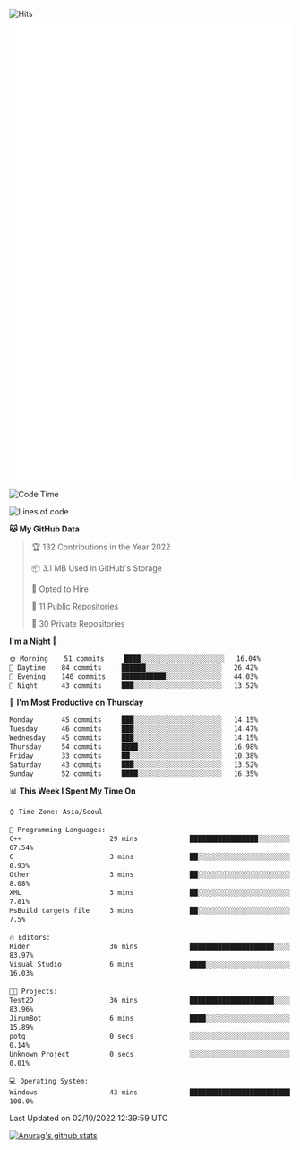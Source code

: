 ![Hits](https://hits.seeyoufarm.com/api/count/incr/badge.svg?url=https%3A%2F%2Fgithub.com%2Fkokose1234&count_bg=%2379C83D&title_bg=%23555555&icon=apple.svg&icon_color=%23E7E7E7&title=hits&edge_flat=false)
<br/>
![Metrics](https://github.com/kokose1234/kokose1234/blob/main/github-metrics.svg)

<!--START_SECTION:waka-->
![Code Time](http://img.shields.io/badge/Code%20Time-695%20hrs%2028%20mins-blue)

![Lines of code](https://img.shields.io/badge/From%20Hello%20World%20I%27ve%20Written-901%20Thousand%20lines%20of%20code-blue)

**🐱 My GitHub Data** 

> 🏆 132 Contributions in the Year 2022
 > 
> 📦 3.1 MB Used in GitHub's Storage 
 > 
> 💼 Opted to Hire
 > 
> 📜 11 Public Repositories 
 > 
> 🔑 30 Private Repositories  
 > 
**I'm a Night 🦉** 

```text
🌞 Morning    51 commits     ████░░░░░░░░░░░░░░░░░░░░░   16.04% 
🌆 Daytime    84 commits     ██████░░░░░░░░░░░░░░░░░░░   26.42% 
🌃 Evening    140 commits    ███████████░░░░░░░░░░░░░░   44.03% 
🌙 Night      43 commits     ███░░░░░░░░░░░░░░░░░░░░░░   13.52%

```
📅 **I'm Most Productive on Thursday** 

```text
Monday       45 commits     ███░░░░░░░░░░░░░░░░░░░░░░   14.15% 
Tuesday      46 commits     ███░░░░░░░░░░░░░░░░░░░░░░   14.47% 
Wednesday    45 commits     ███░░░░░░░░░░░░░░░░░░░░░░   14.15% 
Thursday     54 commits     ████░░░░░░░░░░░░░░░░░░░░░   16.98% 
Friday       33 commits     ██░░░░░░░░░░░░░░░░░░░░░░░   10.38% 
Saturday     43 commits     ███░░░░░░░░░░░░░░░░░░░░░░   13.52% 
Sunday       52 commits     ████░░░░░░░░░░░░░░░░░░░░░   16.35%

```


📊 **This Week I Spent My Time On** 

```text
⌚︎ Time Zone: Asia/Seoul

💬 Programming Languages: 
C++                      29 mins             █████████████████░░░░░░░░   67.54% 
C                        3 mins              ██░░░░░░░░░░░░░░░░░░░░░░░   8.93% 
Other                    3 mins              ██░░░░░░░░░░░░░░░░░░░░░░░   8.08% 
XML                      3 mins              ██░░░░░░░░░░░░░░░░░░░░░░░   7.81% 
MsBuild targets file     3 mins              ██░░░░░░░░░░░░░░░░░░░░░░░   7.5%

🔥 Editors: 
Rider                    36 mins             █████████████████████░░░░   83.97% 
Visual Studio            6 mins              ████░░░░░░░░░░░░░░░░░░░░░   16.03%

🐱‍💻 Projects: 
Test2D                   36 mins             █████████████████████░░░░   83.96% 
JirumBot                 6 mins              ████░░░░░░░░░░░░░░░░░░░░░   15.89% 
potg                     0 secs              ░░░░░░░░░░░░░░░░░░░░░░░░░   0.14% 
Unknown Project          0 secs              ░░░░░░░░░░░░░░░░░░░░░░░░░   0.01%

💻 Operating System: 
Windows                  43 mins             █████████████████████████   100.0%

```


 Last Updated on 02/10/2022 12:39:59 UTC
<!--END_SECTION:waka-->

[![Anurag's github stats](https://github-readme-stats.vercel.app/api?username=kokose1234&theme=dracula)](https://github.com/anuraghazra/github-readme-stats)



	
